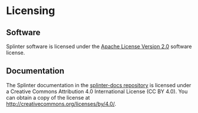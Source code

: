 # Licensing

<!--
  Copyright 2024, Bitwise IO, Inc.
  Copyright 2018-2021 Cargill Incorporated
  Licensed under Creative Commons Attribution 4.0 International License
  https://creativecommons.org/licenses/by/4.0/
-->

## Software

Splinter software is licensed under the [Apache License Version
2.0](https://github.com/splintercommunity/splinter/blob/main/LICENSE) software license.

## Documentation

The Splinter documentation in the
[splinter-docs repository](https://github.com/splintercommunity/splinter-docs)
is licensed under a Creative Commons Attribution 4.0 International License
(CC BY 4.0). You can obtain a copy of the license at
<http://creativecommons.org/licenses/by/4.0/>.

